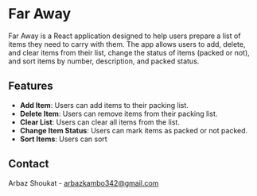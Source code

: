 # Far Away

Far Away is a React application designed to help users prepare a list of items they need to carry with them. The app allows users to add, delete, and clear items from their list, change the status of items (packed or not), and sort items by number, description, and packed status.

## Features

- **Add Item**: Users can add items to their packing list.
- **Delete Item**: Users can remove items from their packing list.
- **Clear List**: Users can clear all items from the list.
- **Change Item Status**: Users can mark items as packed or not packed.
- **Sort Items**: Users can sort

## Contact

Arbaz Shoukat - [arbazkambo342@gmail.com](mailto:arbazkambo342@gmail.com)
